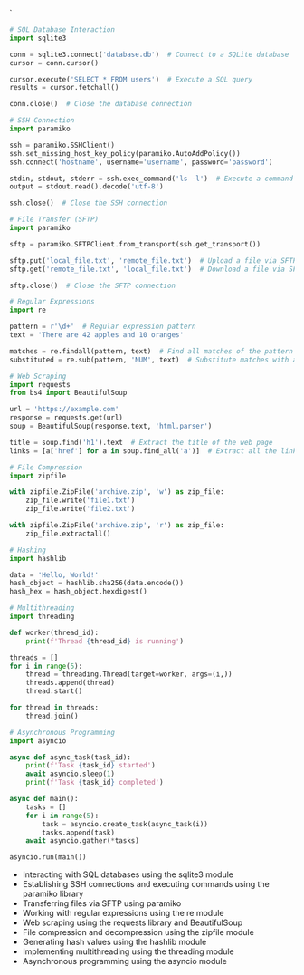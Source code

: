 `
```python
# SQL Database Interaction
import sqlite3

conn = sqlite3.connect('database.db')  # Connect to a SQLite database
cursor = conn.cursor()

cursor.execute('SELECT * FROM users')  # Execute a SQL query
results = cursor.fetchall()

conn.close()  # Close the database connection

# SSH Connection
import paramiko

ssh = paramiko.SSHClient()
ssh.set_missing_host_key_policy(paramiko.AutoAddPolicy())
ssh.connect('hostname', username='username', password='password')

stdin, stdout, stderr = ssh.exec_command('ls -l')  # Execute a command over SSH
output = stdout.read().decode('utf-8')

ssh.close()  # Close the SSH connection

# File Transfer (SFTP)
import paramiko

sftp = paramiko.SFTPClient.from_transport(ssh.get_transport())

sftp.put('local_file.txt', 'remote_file.txt')  # Upload a file via SFTP
sftp.get('remote_file.txt', 'local_file.txt')  # Download a file via SFTP

sftp.close()  # Close the SFTP connection

# Regular Expressions
import re

pattern = r'\d+'  # Regular expression pattern
text = 'There are 42 apples and 10 oranges'

matches = re.findall(pattern, text)  # Find all matches of the pattern
substituted = re.sub(pattern, 'NUM', text)  # Substitute matches with a string

# Web Scraping
import requests
from bs4 import BeautifulSoup

url = 'https://example.com'
response = requests.get(url)
soup = BeautifulSoup(response.text, 'html.parser')

title = soup.find('h1').text  # Extract the title of the web page
links = [a['href'] for a in soup.find_all('a')]  # Extract all the links from the page

# File Compression
import zipfile

with zipfile.ZipFile('archive.zip', 'w') as zip_file:
    zip_file.write('file1.txt')
    zip_file.write('file2.txt')

with zipfile.ZipFile('archive.zip', 'r') as zip_file:
    zip_file.extractall()

# Hashing
import hashlib

data = 'Hello, World!'
hash_object = hashlib.sha256(data.encode())
hash_hex = hash_object.hexdigest()

# Multithreading
import threading

def worker(thread_id):
    print(f'Thread {thread_id} is running')

threads = []
for i in range(5):
    thread = threading.Thread(target=worker, args=(i,))
    threads.append(thread)
    thread.start()

for thread in threads:
    thread.join()

# Asynchronous Programming
import asyncio

async def async_task(task_id):
    print(f'Task {task_id} started')
    await asyncio.sleep(1)
    print(f'Task {task_id} completed')

async def main():
    tasks = []
    for i in range(5):
        task = asyncio.create_task(async_task(i))
        tasks.append(task)
    await asyncio.gather(*tasks)

asyncio.run(main())
```

- Interacting with SQL databases using the sqlite3 module
- Establishing SSH connections and executing commands using the paramiko library
- Transferring files via SFTP using paramiko
- Working with regular expressions using the re module
- Web scraping using the requests library and BeautifulSoup
- File compression and decompression using the zipfile module
- Generating hash values using the hashlib module
- Implementing multithreading using the threading module
- Asynchronous programming using the asyncio module


